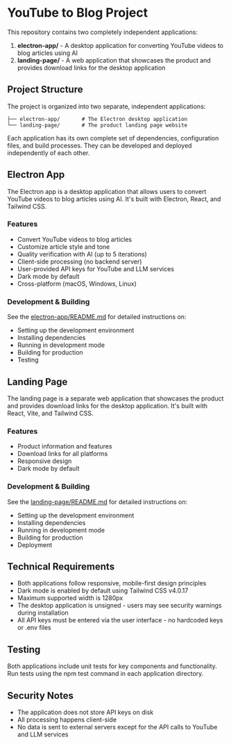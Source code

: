 # YouTube to Blog Project

This repository contains two completely independent applications:

1. **electron-app/** - A desktop application for converting YouTube videos to blog articles using AI
2. **landing-page/** - A web application that showcases the product and provides download links for the desktop application

## Project Structure

The project is organized into two separate, independent applications:

```
├── electron-app/       # The Electron desktop application
└── landing-page/       # The product landing page website
```

Each application has its own complete set of dependencies, configuration files, and build processes. They can be developed and deployed independently of each other.

## Electron App

The Electron app is a desktop application that allows users to convert YouTube videos to blog articles using AI. It's built with Electron, React, and Tailwind CSS.

### Features
- Convert YouTube videos to blog articles
- Customize article style and tone
- Quality verification with AI (up to 5 iterations)
- Client-side processing (no backend server)
- User-provided API keys for YouTube and LLM services
- Dark mode by default
- Cross-platform (macOS, Windows, Linux)

### Development & Building

See the [electron-app/README.md](./electron-app/README.md) for detailed instructions on:
- Setting up the development environment
- Installing dependencies
- Running in development mode
- Building for production
- Testing

## Landing Page

The landing page is a separate web application that showcases the product and provides download links for the desktop application. It's built with React, Vite, and Tailwind CSS.

### Features
- Product information and features
- Download links for all platforms
- Responsive design
- Dark mode by default

### Development & Building

See the [landing-page/README.md](./landing-page/README.md) for detailed instructions on:
- Setting up the development environment
- Installing dependencies
- Running in development mode
- Building for production
- Deployment

## Technical Requirements

- Both applications follow responsive, mobile-first design principles
- Dark mode is enabled by default using Tailwind CSS v4.0.17
- Maximum supported width is 1280px
- The desktop application is unsigned - users may see security warnings during installation
- All API keys must be entered via the user interface - no hardcoded keys or .env files

## Testing

Both applications include unit tests for key components and functionality. Run tests using the npm test command in each application directory.

## Security Notes

- The application does not store API keys on disk
- All processing happens client-side
- No data is sent to external servers except for the API calls to YouTube and LLM services

